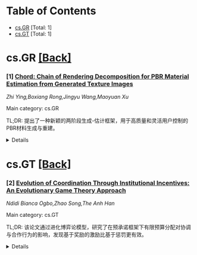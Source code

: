 <div id=toc></div>

# Table of Contents

- [cs.GR](#cs.GR) [Total: 1]
- [cs.GT](#cs.GT) [Total: 1]


<div id='cs.GR'></div>

# cs.GR [[Back]](#toc)

### [1] [Chord: Chain of Rendering Decomposition for PBR Material Estimation from Generated Texture Images](https://arxiv.org/abs/2509.09952)
*Zhi Ying,Boxiang Rong,Jingyu Wang,Maoyuan Xu*

Main category: cs.GR

TL;DR: 提出了一种新颖的两阶段生成-估计框架，用于高质量和灵活用户控制的PBR材料生成与重建。


<details>
  <summary>Details</summary>
Motivation: 传统的材料创建和重建需要艺术家投入大量时间和专业知识，而现有基于视觉基础模型的方法在质量、灵活性和用户控制方面存在不足。

Method: 采用两阶段框架：生成阶段使用微调的扩散模型合成用户输入的纹理图像；估计阶段通过链式分解方案逐步预测SVBRDF通道。

Result: 该方法在质量和灵活性上优于现有方法，并在生成纹理和现实照片中表现出强鲁棒性，支持多种应用场景。

Conclusion: 该框架高效、高质量且用户可控，适用于文本到材料、图像到材料等多种应用。

Abstract: Material creation and reconstruction are crucial for appearance modeling but
traditionally require significant time and expertise from artists. While recent
methods leverage visual foundation models to synthesize PBR materials from
user-provided inputs, they often fall short in quality, flexibility, and user
control. We propose a novel two-stage generate-and-estimate framework for PBR
material generation. In the generation stage, a fine-tuned diffusion model
synthesizes shaded, tileable texture images aligned with user input. In the
estimation stage, we introduce a chained decomposition scheme that sequentially
predicts SVBRDF channels by passing previously extracted representation as
input into a single-step image-conditional diffusion model. Our method is
efficient, high quality, and enables flexible user control. We evaluate our
approach against existing material generation and estimation methods,
demonstrating superior performance. Our material estimation method shows strong
robustness on both generated textures and in-the-wild photographs. Furthermore,
we highlight the flexibility of our framework across diverse applications,
including text-to-material, image-to-material, structure-guided generation, and
material editing.

</details>


<div id='cs.GT'></div>

# cs.GT [[Back]](#toc)

### [2] [Evolution of Coordination Through Institutional Incentives: An Evolutionary Game Theory Approach](https://arxiv.org/abs/2509.10112)
*Ndidi Bianca Ogbo,Zhao Song,The Anh Han*

Main category: cs.GT

TL;DR: 该论文通过进化博弈论模型，研究了在预承诺框架下有限预算分配对协调与合作行为的影响，发现基于奖励的激励比基于惩罚更有效。


<details>
  <summary>Details</summary>
Motivation: 研究动机在于探索如何在一次性互动中通过制度支持提高承诺机制的效率，尤其是在稀缺资源分配上，增强参与和确保承诺遵守之间的平衡。

Method: 采用进化博弈论模型，明确分析在预承诺框架下有限预算如何战略性地分配给增强参与和确保承诺遵守两种目标，使用的激励方式包括奖励和惩罚。

Result: 研究结果表明，基于奖励的激励方法在协调成功率上优于基于惩罚的方法，且在资源合理分配时效果最佳。

Conclusion: 研究为新技术的广泛协调采用提供了制度激励设计的新见解，强调了奖励型激励的优越性和资源分配的优化重要性。

Abstract: There is a broad recognition that commitment-based mechanisms can promote
coordination and cooperative behaviours in both biological populations and
self-organised multi-agent systems by making individuals' intentions explicit
prior to engagement. Yet their effectiveness depends on sustained compliance
supported by institutions, especially in one-off interactions. Despite advances
in quantitative studies of cooperation and commitment, most applied analyses
and policy debates remain largely qualitative, with limited attention to the
allocation of scarce institutional resources between enhancing participation
and ensuring commitment compliance. Herein, we develop an evolutionary
game-theoretic model that explicitly examines the strategic distribution of a
limited budget for institutional incentives, namely rewards or punishments,
aimed at these two critical objectives within pre-commitment frameworks. Our
findings reveal that a reward-based incentive approach consistently yields
greater coordination success than a punishment-based approach, with optimal
outcomes arising when resources are appropriately distributed between
participation promotion and compliance assurance. These findings offer novel
insights for designing institutional incentives to promote broad, coordinated
adoption of new technologies.

</details>
